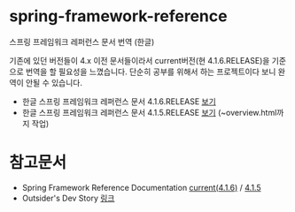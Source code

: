 # spring-framework-reference
스프링 프레임워크 레퍼런스 문서 번역 (한글)

기존에 있던 버전들이 4.x 이전 문서들이라서 current버전(현 4.1.6.RELEASE)을 기준으로 번역을 할 필요성을 느꼈습니다.
단순히 공부를 위해서 하는 프로젝트이다 보니 완역이 안될 수 있습니다.

* 한글 스프링 프레임워크 레퍼런스 문서 4.1.6.RELEASE [보기](https://rawgit.com/namhokim/spring-framework-reference/master/4.1.6.RELEASE/index.html)
* 한글 스프링 프레임워크 레퍼런스 문서 4.1.5.RELEASE [보기](https://rawgit.com/namhokim/spring-framework-reference/master/4.1.5.RELEASE/index.html) (~overview.html까지 작업)

# 참고문서
* Spring Framework Reference Documentation [current(4.1.6)](http://docs.spring.io/spring/docs/current/spring-framework-reference/html/) / [4.1.5](http://docs.spring.io/spring/docs/4.1.5.RELEASE/spring-framework-reference/html/)
* Outsider's Dev Story [링크](http://blog.outsider.ne.kr/tag/spring_reference_documentation)